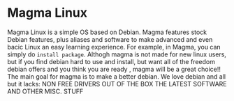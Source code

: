 # Magma Linux
Magma Linux is a  simple OS based on Debian. Magma features stock Debian features, plus aliases and software to make advanced and even bacic Linux an easy learning experience. For example, in Magma, you can simply do `install package`.
Althogh magma is not made for new linux users, but if you find debian hard to use and install, but want all of the freedom debian offers and you think you are ready , magma will be a great choice!!
  The main goal for magma is to make a better debian. We love debian and all but it lacks:
  NON FREE DRIVERS OUT OF THE BOX
  THE LATEST SOFTWARE
  AND OTHER MISC. STUFF
